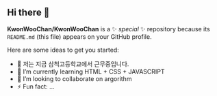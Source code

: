 ## Hi there 👋

**KwonWooChan/KwonWooChan** is a ✨ _special_ ✨ repository because its `README.md` (this file) appears on your GitHub profile.

Here are some ideas to get you started:

- 🔭 저는 지금 삼척고등학교에서 근무중입니다.
- 🌱 I’m currently learning HTML + CSS + JAVASCRIPT
- 👯 I’m looking to collaborate on argorithm
- ⚡ Fun fact: ...

